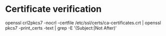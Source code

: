# Certificate verification

openssl crl2pkcs7 -nocrl -certfile /etc/ssl/certs/ca-certificates.crt \| openssl pkcs7 -print\_certs -text \| grep -E '\(Subject:\|Not After\)'

